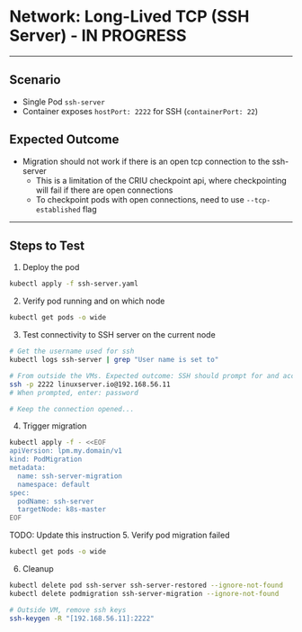 # Network: Long-Lived TCP (SSH Server) - IN PROGRESS

---

## Scenario
- Single Pod `ssh-server`
- Container exposes `hostPort: 2222` for SSH (`containerPort: 22`)

## Expected Outcome
- Migration should not work if there is an open tcp connection to the ssh-server
    - This is a limitation of the CRIU checkpoint api, where checkpointing will fail if there are open connections
    - To checkpoint pods with open connections, need to use `--tcp-established` flag 

---

## Steps to Test

1. Deploy the pod
```bash
kubectl apply -f ssh-server.yaml
```

2. Verify pod running and on which node
```bash
kubectl get pods -o wide
```

3. Test connectivity to SSH server on the current node
```bash
# Get the username used for ssh
kubectl logs ssh-server | grep "User name is set to"

# From outside the VMs. Expected outcome: SSH should prompt for and accept the password
ssh -p 2222 linuxserver.io@192.168.56.11
# When prompted, enter: password

# Keep the connection opened...
```

4. Trigger migration
```bash
kubectl apply -f - <<EOF
apiVersion: lpm.my.domain/v1
kind: PodMigration
metadata:
  name: ssh-server-migration
  namespace: default
spec:
  podName: ssh-server
  targetNode: k8s-master
EOF
```

TODO: Update this instruction
5. Verify pod migration failed
```bash
kubectl get pods -o wide
```

6. Cleanup
```bash
kubectl delete pod ssh-server ssh-server-restored --ignore-not-found
kubectl delete podmigration ssh-server-migration --ignore-not-found

# Outside VM, remove ssh keys
ssh-keygen -R "[192.168.56.11]:2222" 
```
